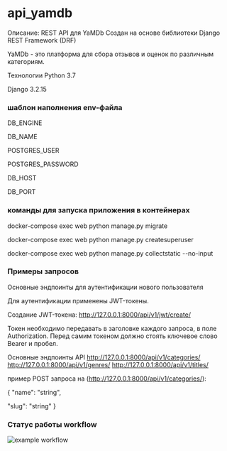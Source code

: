 
# api_yamdb

Описание: REST API для YaMDb Создан на основе библиотеки Django REST Framework (DRF)

YaMDb - это платформа для сбора отзывов и оценок по различным категориям.

Технологии Python 3.7

Django 3.2.15


### шаблон наполнения env-файла
DB_ENGINE

DB_NAME

POSTGRES_USER

POSTGRES_PASSWORD

DB_HOST

DB_PORT

### команды для запуска приложения в контейнерах
docker-compose exec web python manage.py migrate 

docker-compose exec web python manage.py createsuperuser

docker-compose exec web python manage.py collectstatic --no-input 

### Примеры запросов
Основные эндпоинты для аутентификации нового пользователя

Для аутентификации применены JWT-токены.

Создание JWT-токена:
http://127.0.0.1:8000/api/v1/jwt/create/

Токен необходимо передавать в заголовке каждого запроса, в поле Authorization. Перед самим токеном должно стоять ключевое слово Bearer и пробел.

Основные эндпоинты API
http://127.0.0.1:8000/api/v1/categories/
http://127.0.0.1:8000/api/v1/genres/
http://127.0.0.1:8000/api/v1/titles/

пример POST запроса на (http://127.0.0.1:8000/api/v1/categories/):

{
  "name": "string",
  
  "slug": "string"
}

### Статус работы workflow

![example workflow](https://github.com/OlesyaSim/yamdb_final/actions/workflows/yamdb_workflow.yml/badge.svg)

